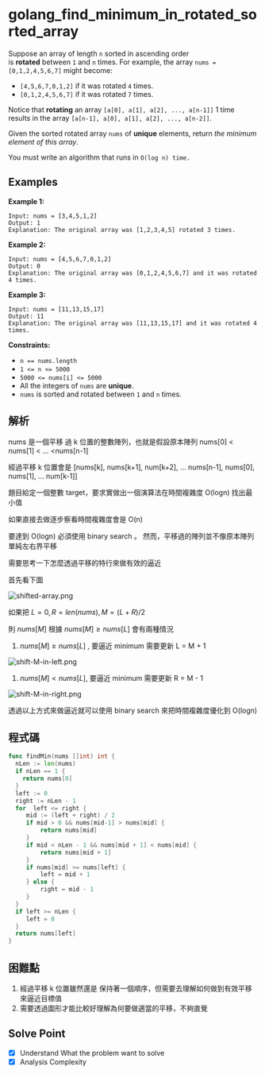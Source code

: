 # golang_find_minimum_in_rotated_sorted_array

Suppose an array of length `n` sorted in ascending order is **rotated** between `1` and `n` times. For example, the array `nums = [0,1,2,4,5,6,7]` might become:

- `[4,5,6,7,0,1,2]` if it was rotated `4` times.
- `[0,1,2,4,5,6,7]` if it was rotated `7` times.

Notice that **rotating** an array `[a[0], a[1], a[2], ..., a[n-1]]` 1 time results in the array `[a[n-1], a[0], a[1], a[2], ..., a[n-2]]`.

Given the sorted rotated array `nums` of **unique** elements, return *the minimum element of this array*.

You must write an algorithm that runs in `O(log n) time.`

## Examples

**Example 1:**

```
Input: nums = [3,4,5,1,2]
Output: 1
Explanation: The original array was [1,2,3,4,5] rotated 3 times.

```

**Example 2:**

```
Input: nums = [4,5,6,7,0,1,2]
Output: 0
Explanation: The original array was [0,1,2,4,5,6,7] and it was rotated 4 times.

```

**Example 3:**

```
Input: nums = [11,13,15,17]
Output: 11
Explanation: The original array was [11,13,15,17] and it was rotated 4 times.

```

**Constraints:**

- `n == nums.length`
- `1 <= n <= 5000`
- `5000 <= nums[i] <= 5000`
- All the integers of `nums` are **unique**.
- `nums` is sorted and rotated between `1` and `n` times.

## 解析

nums 是一個平移 過 k 位置的整數陣列，也就是假設原本陣列 nums[0] < nums[1] < ... <nums[n-1]

經過平移 k 位置會是  [nums[k], nums[k+1], num[k+2], ... nums[n-1], nums[0], nums[1], ... num[k-1]]

題目給定一個整數 target，要求實做出一個演算法在時間複雜度 O(logn) 找出最小值

如果直接去做逐步察看時間複雜度會是 O(n)

要達到 O(logn) 必須使用 binary search 。 然而，平移過的陣列並不像原本陣列單純左右界平移

需要思考一下怎麼透過平移的特行來做有效的逼近

首先看下圖

![shifted-array.png](https://s3-us-west-2.amazonaws.com/secure.notion-static.com/99ddabad-fd9d-41f0-b1de-e01f9d802485/shifted-array.png)

如果把 $L = 0, R = len(nums),  M=(L+R)/2$ 

則 $nums[M]$ 根據 $nums[M] ≥ nums[L]$ 會有兩種情況

1. $nums[M] ≥ nums[L]$ , 要逼近 minimum 需要更新 L = M + 1

![shift-M-in-left.png](https://s3-us-west-2.amazonaws.com/secure.notion-static.com/645b8198-5b99-48c9-99b1-3d93f859b4ac/shift-M-in-left.png)

1. $nums[M] < nums[L]$, 要逼近 minimum 需要更新 R = M - 1

![shift-M-in-right.png](https://s3-us-west-2.amazonaws.com/secure.notion-static.com/59f783f1-a22a-4fb7-aec4-7739fd53c990/shift-M-in-right.png)

透過以上方式來做逼近就可以使用 binary search 來把時間複雜度優化到 O(logn)

## 程式碼

```go
func findMin(nums []int) int {
  nLen := len(nums)
  if nLen == 1 {
    return nums[0]
  }
  left := 0
  right := nLen - 1
  for  left <= right {
     mid := (left + right) / 2
     if mid > 0 && nums[mid-1] > nums[mid] {
         return nums[mid]
     }
     if mid < nLen - 1 && nums[mid + 1] < nums[mid] {
         return nums[mid + 1]
     }
     if nums[mid] >= nums[left] {
         left = mid + 1
     } else {
         right = mid - 1
     }    
  }
  if left >= nLen {
     left = 0
  }
  return nums[left]
}
```

## 困難點

1. 經過平移 k 位置雖然還是 保持著一個順序，但需要去理解如何做到有效平移來逼近目標值
2. 需要透過圖形才能比較好理解為何要做適當的平移，不夠直覺

## Solve Point

- [x]  Understand What the problem want to solve
- [x]  Analysis Complexity